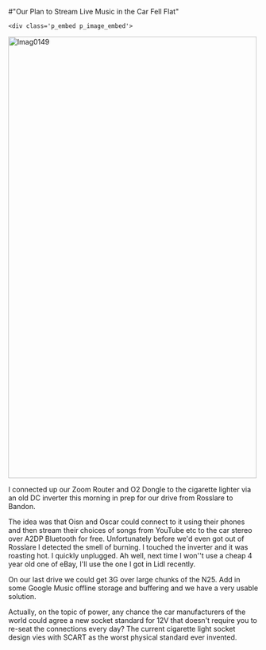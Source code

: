 #"Our Plan to Stream Live Music in the Car Fell Flat"


    <div class='p_embed p_image_embed'>
<a href="http://getfile1.posterous.com/getfile/files.posterous.com/conoroneill/BSkeB2zrqZpgU9fMxjNxE2LthrrgR5YlbXFcx6AHAUca53CklOCr6vbj0i7v/IMAG0149.jpg.scaled.1000.jpg"><img alt="Imag0149" height="887" src="http://getfile9.posterous.com/getfile/files.posterous.com/conoroneill/oin4bWskFe7jI8sQUWl3utLGe7kAvJ6RSvmFkD5g8Ey9EPdQjjjOl8rJGs9l/IMAG0149.jpg.scaled.500.jpg" width="500" /></a>
</div>
<p>I connected up our Zoom Router and O2 Dongle to the cigarette lighter via an old DC inverter this morning in prep for our drive from Rosslare to Bandon.</p><p /><div>The idea was that Oisn and Oscar could connect to it using their phones and then stream their choices of songs from YouTube etc to the car stereo over A2DP Bluetooth for free. Unfortunately before we&#39;d even got out of Rosslare I detected the smell of burning. I touched the inverter and it was roasting hot. I quickly unplugged. Ah well, next time I won&#39;&#39;t use a cheap 4 year old one of eBay, I&#39;ll use the one I got in Lidl recently. <p /><div>On our last drive we could get 3G over large chunks of the N25. Add in some Google Music offline storage and buffering and we have a very usable solution.</div><p /><div>Actually, on the topic of power, any chance the car manufacturers of the world could agree a new socket standard for 12V that doesn&#39;t require you to re-seat the connections every day? The current cigarette light socket design vies with SCART as the worst physical standard ever invented.</div> <p /></div>
  